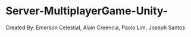 # Server-MultiplayerGame-Unity-
 Created By: Emerson Celestial, Alain Creencia, Paolo Lim, Joseph Santos
